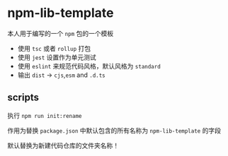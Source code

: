 # npm-lib-template

本人用于编写的一个 `npm` 包的一个模板

- 使用 `tsc` 或者 `rollup` 打包
- 使用 `jest` 设置作为单元测试
- 使用 `eslint` 来规范代码风格，默认风格为 `standard`
- 输出 `dist` -> `cjs`,`esm` and `.d.ts`

## scripts

执行 `npm run init:rename`
 
作用为替换 `package.json` 中默认包含的所有名称为 `npm-lib-template` 的字段

默认替换为新建代码仓库的文件夹名称！
